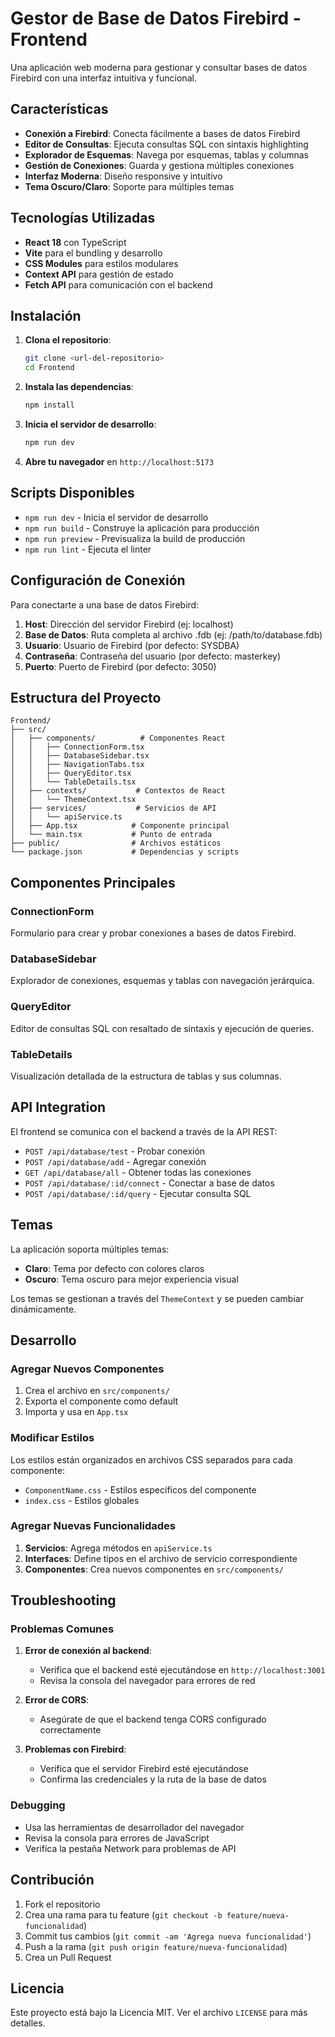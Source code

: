 # Gestor de Base de Datos Firebird - Frontend

Una aplicación web moderna para gestionar y consultar bases de datos Firebird con una interfaz intuitiva y funcional.

## Características

- **Conexión a Firebird**: Conecta fácilmente a bases de datos Firebird
- **Editor de Consultas**: Ejecuta consultas SQL con sintaxis highlighting
- **Explorador de Esquemas**: Navega por esquemas, tablas y columnas
- **Gestión de Conexiones**: Guarda y gestiona múltiples conexiones
- **Interfaz Moderna**: Diseño responsive y intuitivo
- **Tema Oscuro/Claro**: Soporte para múltiples temas

## Tecnologías Utilizadas

- **React 18** con TypeScript
- **Vite** para el bundling y desarrollo
- **CSS Modules** para estilos modulares
- **Context API** para gestión de estado
- **Fetch API** para comunicación con el backend

## Instalación

1. **Clona el repositorio**:
   ```bash
   git clone <url-del-repositorio>
   cd Frontend
   ```

2. **Instala las dependencias**:
   ```bash
   npm install
   ```

3. **Inicia el servidor de desarrollo**:
   ```bash
   npm run dev
   ```

4. **Abre tu navegador** en `http://localhost:5173`

## Scripts Disponibles

- `npm run dev` - Inicia el servidor de desarrollo
- `npm run build` - Construye la aplicación para producción
- `npm run preview` - Previsualiza la build de producción
- `npm run lint` - Ejecuta el linter

## Configuración de Conexión

Para conectarte a una base de datos Firebird:

1. **Host**: Dirección del servidor Firebird (ej: localhost)
2. **Base de Datos**: Ruta completa al archivo .fdb (ej: /path/to/database.fdb)
3. **Usuario**: Usuario de Firebird (por defecto: SYSDBA)
4. **Contraseña**: Contraseña del usuario (por defecto: masterkey)
5. **Puerto**: Puerto de Firebird (por defecto: 3050)

## Estructura del Proyecto

```
Frontend/
├── src/
│   ├── components/          # Componentes React
│   │   ├── ConnectionForm.tsx
│   │   ├── DatabaseSidebar.tsx
│   │   ├── NavigationTabs.tsx
│   │   ├── QueryEditor.tsx
│   │   └── TableDetails.tsx
│   ├── contexts/           # Contextos de React
│   │   └── ThemeContext.tsx
│   ├── services/           # Servicios de API
│   │   └── apiService.ts
│   ├── App.tsx            # Componente principal
│   └── main.tsx           # Punto de entrada
├── public/                # Archivos estáticos
└── package.json           # Dependencias y scripts
```

## Componentes Principales

### ConnectionForm
Formulario para crear y probar conexiones a bases de datos Firebird.

### DatabaseSidebar
Explorador de conexiones, esquemas y tablas con navegación jerárquica.

### QueryEditor
Editor de consultas SQL con resaltado de sintaxis y ejecución de queries.

### TableDetails
Visualización detallada de la estructura de tablas y sus columnas.

## API Integration

El frontend se comunica con el backend a través de la API REST:

- `POST /api/database/test` - Probar conexión
- `POST /api/database/add` - Agregar conexión
- `GET /api/database/all` - Obtener todas las conexiones
- `POST /api/database/:id/connect` - Conectar a base de datos
- `POST /api/database/:id/query` - Ejecutar consulta SQL

## Temas

La aplicación soporta múltiples temas:

- **Claro**: Tema por defecto con colores claros
- **Oscuro**: Tema oscuro para mejor experiencia visual

Los temas se gestionan a través del `ThemeContext` y se pueden cambiar dinámicamente.

## Desarrollo

### Agregar Nuevos Componentes

1. Crea el archivo en `src/components/`
2. Exporta el componente como default
3. Importa y usa en `App.tsx`

### Modificar Estilos

Los estilos están organizados en archivos CSS separados para cada componente:

- `ComponentName.css` - Estilos específicos del componente
- `index.css` - Estilos globales

### Agregar Nuevas Funcionalidades

1. **Servicios**: Agrega métodos en `apiService.ts`
2. **Interfaces**: Define tipos en el archivo de servicio correspondiente
3. **Componentes**: Crea nuevos componentes en `src/components/`

## Troubleshooting

### Problemas Comunes

1. **Error de conexión al backend**:
   - Verifica que el backend esté ejecutándose en `http://localhost:3001`
   - Revisa la consola del navegador para errores de red

2. **Error de CORS**:
   - Asegúrate de que el backend tenga CORS configurado correctamente

3. **Problemas con Firebird**:
   - Verifica que el servidor Firebird esté ejecutándose
   - Confirma las credenciales y la ruta de la base de datos

### Debugging

- Usa las herramientas de desarrollador del navegador
- Revisa la consola para errores de JavaScript
- Verifica la pestaña Network para problemas de API

## Contribución

1. Fork el repositorio
2. Crea una rama para tu feature (`git checkout -b feature/nueva-funcionalidad`)
3. Commit tus cambios (`git commit -am 'Agrega nueva funcionalidad'`)
4. Push a la rama (`git push origin feature/nueva-funcionalidad`)
5. Crea un Pull Request

## Licencia

Este proyecto está bajo la Licencia MIT. Ver el archivo `LICENSE` para más detalles.
